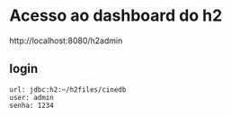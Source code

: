 # Acesso ao dashboard do h2
http://localhost:8080/h2admin
   
## login
```
url: jdbc:h2:~/h2files/cinedb
user: admin
senha: 1234
```